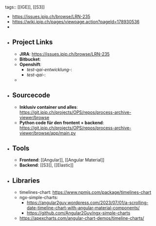 tags:: [[IGE]], [[S3]]

- https://issues.ipip.ch/browse/LRN-235
- https://wiki.ipip.ch/pages/viewpage.action?pageId=178930536
-
- ## Project Links
	- **JIRA**: https://issues.ipip.ch/browse/LRN-235
	- **Bitbucket**:
	- **Openshift**:
		- *test-qai-entwicklung-*:
		- *test-qai-*:
	-
- ## Sourcecode
	- **Inklusiv container und alles**: https://git.ipip.ch/projects/OPS/repos/process-archive-viewer/browse
	- **Python code für den frontent + backend**: https://git.ipip.ch/projects/OPS/repos/process-archive-viewer/browse/app/main.py
- ## Tools
	- **Frontend**: [[Angular]], [[Angular Material]]
	- **Backend**: [[S3]], [[Elastic]]
- ## Libraries
	- timelines-chart: https://www.npmjs.com/package/timelines-chart
	- ngx-simple-charts:
		- https://angular2guy.wordpress.com/2023/07/01/a-scrolling-date-timeline-chart-with-angular-material-components/
		- https://github.com/Angular2Guy/ngx-simple-charts
	- https://apexcharts.com/angular-chart-demos/timeline-charts/